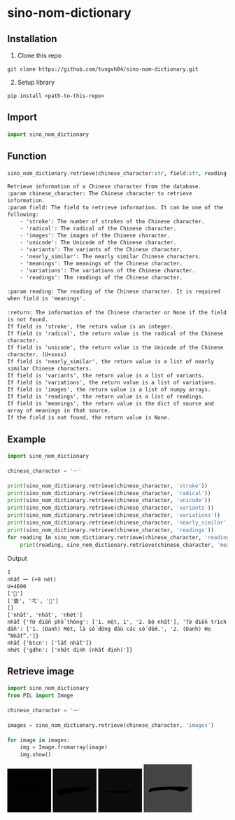# sino-nom-dictionary

## Installation

1. Clone this repo
```
git clone https://github.com/tungvh04/sino-nom-dictionary.git
```

2. Setup library

```
pip install <path-to-this-repo>
```


## Import
```python
import sino_nom_dictionary
```

## Function
```python
sino_nom_dictionary.retrieve(chinese_character:str, field:str, reading:str = None)
```
    Retrieve information of a Chinese character from the database.
    :param chinese_character: The Chinese character to retrieve information.
    :param field: The field to retrieve information. It can be one of the following:
        - 'stroke': The number of strokes of the Chinese character.
        - 'radical': The radical of the Chinese character.
        - 'images': The images of the Chinese character.
        - 'unicode': The Unicode of the Chinese character.
        - 'variants': The variants of the Chinese character.
        - 'nearly_similar': The nearly similar Chinese characters.
        - 'meanings': The meanings of the Chinese character.
        - 'variations': The variations of the Chinese character.
        - 'readings': The readings of the Chinese character.

    :param reading: The reading of the Chinese character. It is required when field is 'meanings'.

    :return: The information of the Chinese character or None if the field is not found.
    If field is 'stroke', the return value is an integer.
    If field is 'radical', the return value is the radical of the Chinese character.
    If field is 'unicode', the return value is the Unicode of the Chinese character. (U+xxxx)
    If field is 'nearly_similar', the return value is a list of nearly similar Chinese characters.
    If field is 'variants', the return value is a list of variants.
    If field is 'variations', the return value is a list of variations.
    If field is 'images', the return value is a list of numpy arrays.
    If field is 'readings', the return value is a list of readings.
    If field is 'meanings', the return value is the dict of source and array of meanings in that source.
    If the field is not found, the return value is None.

## Example
```python
import sino_nom_dictionary

chinese_character = '一'

print(sino_nom_dictionary.retrieve(chinese_character, 'stroke'))
print(sino_nom_dictionary.retrieve(chinese_character, 'radical'))
print(sino_nom_dictionary.retrieve(chinese_character, 'unicode'))
print(sino_nom_dictionary.retrieve(chinese_character, 'variants'))
print(sino_nom_dictionary.retrieve(chinese_character, 'variations'))
print(sino_nom_dictionary.retrieve(chinese_character, 'nearly_similar'))
print(sino_nom_dictionary.retrieve(chinese_character, 'readings'))
for reading in sino_nom_dictionary.retrieve(chinese_character, 'readings'):
    print(reading, sino_nom_dictionary.retrieve(chinese_character, 'meanings', reading))
```

Output
```
1
nhất 一 (+0 nét)
U+4E00
['𠤪']
['壹', '弌', '𠤪']
[]
['nhất', 'nhắt', 'nhứt']
nhất {'Từ điển phổ thông': ['1. một, 1', '2. bộ nhất'], 'Từ điển trích dẫn': ['1. (Danh) Một, là số đứng đầu các số đếm.', '2. (Danh) Họ “Nhất”.']}
nhắt {'btcn': ['lắt nhắt']}
nhứt {'gdhn': ['nhứt định (nhất định)']}
```

## Retrieve image
```python
import sino_nom_dictionary
from PIL import Image

chinese_character = '一'

images = sino_nom_dictionary.retrieve(chinese_character, 'images')

for image in images:
    img = Image.fromarray(image)
    img.show()
```

![Image 1](0.png)
![Image 2](1.png)
![Image 3](2.png)
![Image 4](3.png)
